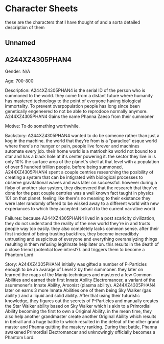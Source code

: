 # Character Sheets
these are the characters that I have thought of and a sorta detailed description of them

## Unnamed

## A244XZ4305PHAN4

Gender: N/A

Age: 700-800

Description: A244XZ4305PHAN4 is the serial ID of the person who is summoned to the world. they come from a distant future where humanity has mastered technology to the point of everyone having biological immortality. To prevent overpopulation people has long since been genetically engeneered to not be able to reprodoce normally anymore. A244XZ4305PHAN4 Gains the name Phanna Zaeso from their summoner

Motive: To do something worthwhile.

Backstory: A244XZ4305PHAN4 wanted to do be someone rather than just a kog in the machine. the world that they're from is a "paradice" esque world where there's no hunger or pain, people live forever and machines automate every job. their home world is a matrioshika world not bound to a star and has a black hole at it's center powering it. the sector they live in is only 10% the surface area of the planet's shell at that level with a population of over 5 hundred trillion people. before being summoned, A244XZ4305PHAN4 spent a couple centries researching the posibility of creating a system that can be intigrated with biological processes to observe gravitational waves and was later on successful. however during a flyby of another star system, they discovered that the research that they've done for the past couple centries was a well known fact taught in physics 101 on that planet. feeling like there's no meaning to their existance they were later randomly offered to be wisked away to a different world with new experiances to which they accepted isekai'd to the current narrative world

Failures: because A244XZ4305PHAN4 lived in a post scaricity civilization, they do not understand the reality of the new world they're in and trusts people way too easily. they also completely lacks common sense. after their first incident of being trusting backfires, they become increadibdy untrusting and suspicious of everyone and everything overanalyzing things resulting in them refusing legitimate help later on. this results in the death of a close friend (potential love intrest?). and triggers them to become a Phantom Lord

Story: A244XZ4305PHAN4 initially was gifted a number of P-Particles enough to be an avarage of Level 2 by their summoner. they later on learned the roaps of the Manip techniques and mastered a few Common Abilities and earned their first Innate Ability Electromancer, a variant of the asummoner's Innate Ability, Arsonist (plasma ability). A244XZ4305PHAN4 later on earns 3 more Innate Abilities one of them being Sky Walker (gas ability
) and a liquid and solid ability.  After that using their futuristic knowledge, they figures out the secrets of P-Particles and manually creates the Star Walker ability based on Sky Walker which is akin to a Primordial Ability becoming the first to own a Original Ability. in the mean time, they also help another grandmaster create another Original Ability which results in betrail and a huge battle to which resulted in the defeat of the other grand master and Phanna quitting the mastery ranking. During that battle, Phanna awakened Primordial Electromancer and unknowingly officially becomes a Phantom Lord. 
